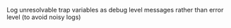 Log unresolvable trap variables as debug level messages rather than error level (to avoid noisy logs)
